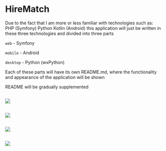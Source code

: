 # HireMatch

Due to the fact that I am more or less familiar with technologies such as:
PHP (Symfony)
Python
Kotlin (Android)
this application will just be written in these three technologies and divided into three parts

<p><code>web</code> - Symfony</p>
<p><code>mobile</code> - Android</p>
<p><code>desktop</code> - Python (wxPython)

Each of these parts will have its own README.md, where the functionality and appearance of the application will be shown
<p>README will be gradually supplemented</p>

<h2>
<img src="https://img.shields.io/github/created-at/John94php/HireMatch?style=plastic&logo=github" />
</h2>

<h2>
<img src="https://img.shields.io/github/commit-activity/w/John94php/HireMatch"/>
</h2>
<h2>
<img src="https://img.shields.io/github/languages/code-size/John94php/HireMatch" />
</h2>
<h2>
<img src="https://img.shields.io/badge/development-in_progress-orange" />